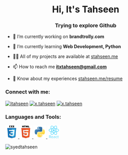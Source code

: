 <h1 align="center">Hi, It's Tahseen</h1>
<h3 align="center">Trying to explore Github</h3>

- 🔭 I’m currently working on **brandtrolly.com**

- 🌱 I’m currently learning **Web Development, Python**

- 👨‍💻 All of my projects are available at [stahseen.me](stahseen.me)

- 📫 How to reach me **itxtahseen@gmail.com**

- 📄 Know about my experiences [stahseen.me/resume](stahseen.me/resume)

<h3 align="left">Connect with me:</h3>
<p align="left">
<a href="https://t.me/itahseen" target="blank"><img align="center" src="https://raw.githubusercontent.com/rahuldkjain/github-profile-readme-generator/master/src/images/icons/Social/telegram.svg" alt="itahseen" height="30" width="40" /></a>
<a href="https://instagram.com/x.tahseen" target="blank"><img align="center" src="https://raw.githubusercontent.com/rahuldkjain/github-profile-readme-generator/master/src/images/icons/Social/instagram.svg" alt="x.tahseen" height="30" width="40" /></a>
<a href="https://snapchat.com/add/x.tahseen" target="blank"><img align="center" src="https://raw.githubusercontent.com/rahuldkjain/github-profile-readme-generator/master/src/images/icons/Social/snapchat.svg" alt="x.tahseen" height="30" width="40" /></a>
</p>

<h3 align="left">Languages and Tools:</h3>
<p align="left"> <a href="https://www.w3schools.com/css/" target="_blank" rel="noreferrer"> <img src="https://raw.githubusercontent.com/devicons/devicon/master/icons/css3/css3-original-wordmark.svg" alt="css3" width="40" height="40"/> </a> <a href="https://www.w3.org/html/" target="_blank" rel="noreferrer"> <img src="https://raw.githubusercontent.com/devicons/devicon/master/icons/html5/html5-original-wordmark.svg" alt="html5" width="40" height="40"/> </a> <a href="https://www.python.org" target="_blank" rel="noreferrer"> <img src="https://raw.githubusercontent.com/devicons/devicon/master/icons/python/python-original.svg" alt="python" width="40" height="40"/> </a> <a href="https://reactjs.org/" target="_blank" rel="noreferrer"> <img src="https://raw.githubusercontent.com/devicons/devicon/master/icons/react/react-original-wordmark.svg" alt="react" width="40" height="40"/> </a> </p>

<p><img align="center" src="https://github-readme-stats.vercel.app/api/top-langs?username=syedtahseen&show_icons=true&locale=en&layout=compact" alt="syedtahseen" /></p>
